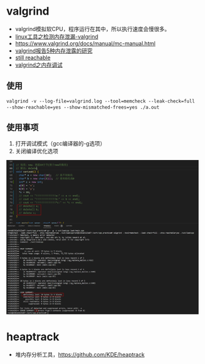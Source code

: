 # valgrind
* valgrind模拟软CPU，程序运行在其中，所以执行速度会慢很多。
* [linux工具之检测内存泄漏-valgrind](https://blog.csdn.net/shixin_0125/article/details/78590796)
* https://www.valgrind.org/docs/manual/mc-manual.html
* [valgrind报告5种内存泄露的研究](https://blog.csdn.net/louObaichu/article/details/45507365)
* [still reachable](https://blog.csdn.net/louObaichu/article/details/45507365)
* [valgrind之内存调试](https://blog.csdn.net/miss_acha/article/details/19839715)

## 使用
```
valgrind -v --log-file=valgrind.log --tool=memcheck --leak-check=full --show-reachable=yes --show-mismatched-frees=yes ./a.out
```

## 使用事项
1. 打开调试模式（gcc编译器的-g选项）
1. 关闭编译优化选项

![](../s/third/valgrind.png)

# heaptrack
* 堆内存分析工具，https://github.com/KDE/heaptrack

